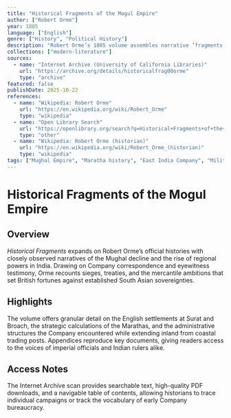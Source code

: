 ```yaml
---
title: "Historical Fragments of the Mogul Empire"
author: ["Robert Orme"]
year: 1805
language: ["English"]
genre: ["History", "Political History"]
description: "Robert Orme’s 1805 volume assembles narrative ‘fragments’ on Mughal decline, Maratha expansion, and East India Company operations after 1659, drawing on Company correspondence to document sieges, treaties, and trade disputes around Surat and the western seaboard."
collections: ["modern-literature"]
sources:
  - name: "Internet Archive (University of California Libraries)"
    url: "https://archive.org/details/historicalfrag00orme"
    type: "archive"
featured: false
publishDate: 2025-10-22
references:
  - name: "Wikipedia: Robert Orme"
    url: "https://en.wikipedia.org/wiki/Robert_Orme"
    type: "wikipedia"
  - name: "Open Library Search"
    url: "https://openlibrary.org/search?q=Historical+Fragments+of+the+Mogul+Empire"
    type: "other"
  - name: "Wikipedia: Robert Orme (historian)"
    url: "https://en.wikipedia.org/wiki/Robert_Orme_(historian)"
    type: "wikipedia"
tags: ["Mughal Empire", "Maratha history", "East India Company", "Military history", "Eighteenth century", "Public domain"]
---
```


# Historical Fragments of the Mogul Empire

## Overview
*Historical Fragments* expands on Robert Orme’s official histories with closely observed narratives of the Mughal decline and the rise of regional powers in India. Drawing on Company correspondence and eyewitness testimony, Orme recounts sieges, treaties, and the mercantile ambitions that set British fortunes against established South Asian sovereignties.

## Highlights
The volume offers granular detail on the English settlements at Surat and Broach, the strategic calculations of the Marathas, and the administrative structures the Company encountered while extending inland from coastal trading posts. Appendices reproduce key documents, giving readers access to the voices of imperial officials and Indian rulers alike.

## Access Notes
The Internet Archive scan provides searchable text, high-quality PDF downloads, and a navigable table of contents, allowing historians to trace individual campaigns or track the vocabulary of early Company bureaucracy.
